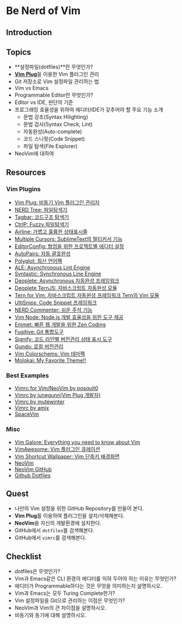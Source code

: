 # Be Nerd of Vim

## Introduction


## Topics

- **설정파일(dotfiles)**란 무엇인가?
- [**Vim Plug**](https://github.com/junegunn/vim-plug)을 이용한 Vim 플러그인 관리
- Git 저장소로 Vim 설정파일 관리하는 법
- Vim vs Emacs
- Programmable Editor란 무엇인가?
- Editor vs IDE, 판단의 기준
- 프로그래밍 효율성을 위하여 에디터/IDE가 갖추어야 할 주요 기능 소개
  - 문법 강조(Syntax Hilighting)
  - 문법 검사(Syntax Check, Lint)
  - 자동완성(Auto-complete)
  - 코드 스니핏(Code Snippet)
  - 파일 탐색(File Explorer)
- NeoVim에 대하여


## Resources

### Vim Plugins

- [Vim Plug: 비동기 Vim 플러그인 관리자](https://github.com/junegunn/vim-plug)
- [NERD Tree: 파일탐색기](https://github.com/scrooloose/nerdtree)
- [Tagbar: 코드구조 탐색기](https://github.com/majutsushi/tagbar)
- [CtrlP: Fuzzy 파일탐색기](https://github.com/kien/ctrlp.vim)
- [Airline: 가볍고 훌륭한 상태표시줄](https://github.com/vim-airline/vim-airline)
- [Multiple Cursors: SublimeText의 멀티커서 기능](https://github.com/terryma/vim-multiple-cursors)
- [EditorConfig: 협업을 위한 프로젝트별 에디터 설정](https://github.com/editorconfig/editorconfig-vim)
- [AutoPairs: 자동 괄호완성](https://github.com/jiangmiao/auto-pairs)
- [Polyglot: 최신 언어팩](https://github.com/sheerun/vim-polyglot)
- [ALE: Asynchronous Lint Engine](https://github.com/w0rp/ale)
- [Syntastic: Synchronous Line Engine](https://github.com/vim-syntastic/syntastic)
- [Deoplete: Asynchronous 자동완성 프레임워크](https://github.com/Shougo/deoplete.nvim)
- [Deoplete TernJS: 자바스크립트 자동완성 모듈](https://github.com/carlitux/deoplete-ternjs)
- [Tern for Vim: 자바스크립트 자동완성 프레임워크 Tern의 Vim 모듈](https://github.com/ternjs/tern_for_vim)
- [UltiSnips: Code Snippet 프레임워크](https://github.com/SirVer/ultisnips)
- [NERD Commenter: 쉬운 주석 기능](https://github.com/scrooloose/nerdcommenter)
- [Vim Node: Node.js 개발 효율성을 위한 도구 제공](https://github.com/moll/vim-node)
- [Emmet: 빠른 웹 개발을 위한 Zen Coding](https://github.com/mattn/emmet-vim)
- [Fugitive: Git 통합도구](https://github.com/tpope/vim-fugitive)
- [Signify: 코드 라인별 버전관리 상태 표시 도구](https://github.com/mhinz/vim-signify)
- [Gundo: 로컬 버전관리](https://github.com/sjl/gundo.vim)
- [Vim Colorschems: Vim 테마팩](https://github.com/flazz/vim-colorschemes)
- [Molokai: My Favorite Theme!!](https://github.com/tomasr/molokai)

### Best Examples

- [Vimrc for Vim/NeoVim by posquit0](https://github.com/posquit0/vimrc)
- [Vimrc by junegunn(Vim Plug 개발자)](https://github.com/junegunn/dotfiles/blob/master/vimrc)
- [Vimrc by mutewinter](https://github.com/mutewinter/dot_vim)
- [Vimrc by amix](https://github.com/amix/vimrc)
- [SpaceVim](https://github.com/SpaceVim/SpaceVim)

### Misc

- [Vim Galore: Everything you need to know about Vim](https://github.com/mhinz/vim-galore)
- [VimAwesome: Vim 플러그인 큐레이션](http://vimawesome.com/)
- [Vim Shortcut Wallpaper: Vim 단축키 배경화면](https://github.com/LevelbossMike/vim_shortcut_wallpaper)
- [NeoVim](https://neovim.io/)
- [NeoVim GitHub](https://github.com/neovim/neovim)
- [Github Dotfiles](https://dotfiles.github.io/)


## Quest

- 나만의 Vim 설정을 위한 GitHub Repository를 만들어 본다.
- **Vim Plug**를 이용하여 플러그인을 설치/삭제해본다.
- **NeoVim**을 자신의 개발환경에 설치한다.
- GitHub에서 `dotfiles`를 검색해본다.
- GitHub에서 `vimrc`를 검색해본다.


## Checklist

- dotfiles은 무엇인가?
- Vim과 Emacs같은 CLI 환경의 에디터를 익혀 두어야 하는 이유는 무엇인가?
- 에디터가 Programmable하다는 것은 무엇을 의미하는지 설명하시오.
- Vim과 Emacs는 모두 Turing Complete한가?
- Vim 설정파일을 Git으로 관리하는 이점은 무엇인가?
- NeoVim과 Vim의 큰 차이점을 설명하시오.
- 비동기와 동기에 대해 설명하시오.
